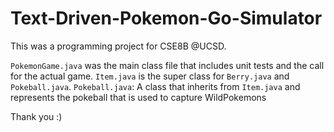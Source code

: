 # Text-Driven-Pokemon-Go-Simulator

This was a programming project for CSE8B @UCSD.

`PokemonGame.java` was the main class file that includes unit tests and the call for the actual game.
`Item.java` is the super class for `Berry.java` and `Pokeball.java`.
`Pokeball.java`: A class that inherits from `Item.java` and represents the pokeball that is used to capture WildPokemons


Thank you :)
